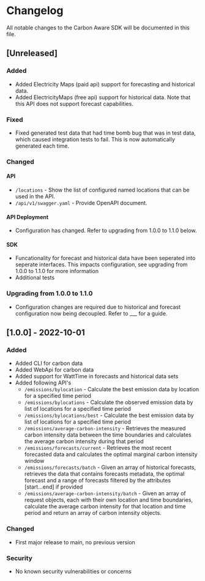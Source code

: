 # Changelog

All notable changes to the Carbon Aware SDK will be documented in this file.

## [Unreleased]

### Added 

- Added Electricity Maps (paid api) support for forecasting and historical data.  
- Added ElectricityMaps (free api) support for historical data.  Note that this API does not support forecast capabilities. 

### Fixed

- Fixed generated test data that had time bomb bug that was in test data, which caused integration tests to fail.  This is now automatically generated each time.

### Changed

#### API

- `/locations` - Show the list of configured named locations that can be used in the API.
- `/api/v1/swagger.yaml` - Provide OpenAPI document.

#### API Deployment

- Configuration has changed.  Refer to upgrading from 1.0.0 to 1.1.0 below.

#### SDK 

- Funcationality for forecast and historical data have been seperated into seperate interfaces.  This impacts configuration, see upgrading from 1.0.0 to 1.1.0 for more information
- Additional tests

### Upgrading from 1.0.0 to 1.1.0 

- Configuration changes are required due to historical and forecast configuration now being decoupled.  Refer to ___ for a guide.

## [1.0.0] - 2022-10-01

### Added

- Added CLI for carbon data 
- Added WebApi for carbon data 
- Added support for WattTime in forecasts and historical data sets
- Added following API's 
  - `/emissions/bylocation` - Calculate the best emission data by location for a specified time period 
  - `/emissions/bylocations` - Calculate the observed emission data by list of locations for a specified time period
  - `/emissions/bylocations/best` - Calculate the best emission data by list of locations for a specified time period
  - `/emissions/average-carbon-intensity` - Retrieves the measured carbon intensity data between the time boundaries and calculates the average carbon intensity during that period
  - `/emissions/forecasts/current` - Retrieves the most recent forecasted data and calculates the optimal marginal carbon intensity window
  - `/emissions/forecasts/batch` - Given an array of historical forecasts, retrieves the data that contains forecasts metadata, the optimal forecast and a range of forecasts filtered by the attributes [start...end] if provided
  - `/emissions/average-carbon-intensity/batch` - Given an array of request objects, each with their own location and time boundaries, calculate the average carbon intensity for that location and time period and return an array of carbon intensity objects.


### Changed

- First major release to main, no previous version

### Security

- No known security vulnerabilities or concerns 
